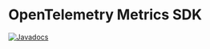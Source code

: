 # OpenTelemetry Metrics SDK

[![Javadocs][javadoc-image]][javadoc-url]

[javadoc-image]: https://www.javadoc.io/badge/io.opentelemetry/opentelemetry-sdk-metrics.svg
[javadoc-url]: https://www.javadoc.io/doc/io.opentelemetry/opentelemetry-sdk-metrics
